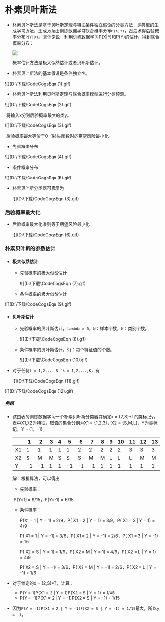 # 朴素贝叶斯法

* 朴素贝叶斯法是基于贝叶斯定理与特征条件独立假设的分类方法，是典型的生成学习方法，生成方法由训练数据学习联合概率分布`P(X,Y)`，然后求得后验概率分布`P(Y|X)`。具体来说，利用训练数据学习P(X|Y)和P(Y)的估计，得到联合概率分布：

  ![](D:\下载\CodeCogsEqn.gif)

  概率估计方法是极大似然估计或者贝叶斯估计。

* 朴素贝叶斯法的基本假设是条件独立性。

![](D:\下载\CodeCogsEqn (1).gif)

* 朴素贝叶斯法利用贝叶斯定理与联合概率模型进行分类预测。

![](D:\下载\CodeCogsEqn (2).gif)

​	将输入x分到后验概率最大的类y。

![](D:\下载\CodeCogsEqn (3).gif)

​	后验概率最大等价于0 -1损失函数时的期望风险最小化。

* 先验概率分布

![](D:\下载\CodeCogsEqn (4).gif)

* 条件概率分布

![](D:\下载\CodeCogsEqn (5).gif)

* 朴素贝叶斯分类器可表示为

  ![](D:\下载\CodeCogsEqn (3).gif)

### 后验概率最大化

* 后验概率最大化准则等于期望风险最小化

  ![](D:\下载\CodeCogsEqn (6).gif)

### 朴素贝叶斯的参数估计

* #### 极大似然估计

  * 先验概率的极大似然估计

    ![](D:\下载\CodeCogsEqn (7).gif)

  * 条件概率的极大似然估计

![](D:\下载\CodeCogsEqn (9).gif)

* #### 贝叶斯估计

  * 先验概率的贝叶斯估计，`lambda ≥ 0`，`N`：样本个数，`K`：类别个数。

    ![](D:\下载\CodeCogsEqn (8).gif)

  * 条件概率的贝叶斯估计，`Sj`：每个特征值的个数。

    ![](D:\下载\CodeCogsEqn (10).gif)

* 对于任何`l = 1,2,...,S``k = 1,2,...,K`，有

  ![](D:\下载\CodeCogsEqn (11).gif)

![](D:\下载\CodeCogsEqn (12).gif)

##### 例题

* 试由表的训练数据学习一个朴素贝叶斯分类器并确定x = (2,S)*T的类标记y。表中X1,X2为特征，取值的集合分别为X1 = {1,2,3}，X2 = {S,M,L}，Y为类标记，Y = {1，-1}。

  |      | 1    | 2    | 3    | 4    | 5    | 6    | 7    | 8    | 9    | 10   | 11   | 12   | 13   | 14   | 15   |
  | ---- | ---- | ---- | ---- | ---- | ---- | ---- | ---- | ---- | ---- | ---- | ---- | ---- | ---- | ---- | ---- |
  | X1   | 1    | 1    | 1    | 1    | 1    | 2    | 2    | 2    | 2    | 2    | 3    | 3    | 3    | 3    | 3    |
  | X2   | S    | M    | M    | S    | S    | S    | M    | M    | L    | L    | L    | M    | M    | L    | L    |
  | Y    | -1   | -1   | 1    | 1    | -1   | -1   | -1   | 1    | 1    | 1    | 1    | 1    | 1    | 1    | -1   |

  解：根据算法，可以得出

  * 先验概率：

  ​	P(Y=1) = 9/15，P(Y=-1) = 6/15

  * 条件概率：

    P(X1 = 1 | Y = 1) = 2/9，P( X1 = 2 | Y = 1) = 3/9，P( X1 = 3 | Y = 1) = 4/9

    P( X1 = 1 | Y = -1) = 3/6，P( X1 = 2 | Y = -1) = 2/6，P( X1 = 3 | Y = -1) = 1/6

    P( X2 = S | Y = 1) = 1/9，P( X2 = M | Y = 1) = 4/9，P( X2 = L | Y = 1) = 4/9

    P( X2 = S | Y = -1) = 3/6，P( X2 = M | Y = -1) = 2/6，P( X2 = L | Y = -1) = 1/6

* 对于给定的x = (2,S)*T，计算：

  * P(Y = 1)P(X1 = 2 | Y = 1)P(X2 = S | Y = 1) = 1/45
  * P(Y = -1)P(X1 = 2 | Y = -1)P(X2 = S | Y = -1) = 1/15

* 因为`P(Y = -1)P(X1 = 2 | Y = -1)P(X2 = S | Y = -1) = 1/15`最大，所以`y = -1`。